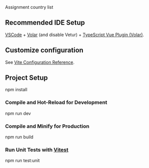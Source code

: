 Assignment country list 

 

## Recommended IDE Setup

[VSCode](https://code.visualstudio.com/) + [Volar](https://marketplace.visualstudio.com/items?itemName=Vue.volar) (and disable Vetur) + [TypeScript Vue Plugin (Volar)](https://marketplace.visualstudio.com/items?itemName=Vue.vscode-typescript-vue-plugin).

## Customize configuration

See [Vite Configuration Reference](https://vitejs.dev/config/).

## Project Setup
npm install

### Compile and Hot-Reload for Development
npm run dev

### Compile and Minify for Production
npm run build

### Run Unit Tests with [Vitest](https://vitest.dev/)
npm run test:unit
